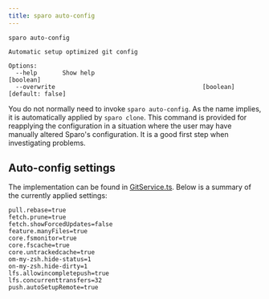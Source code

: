 ```yaml
---
title: sparo auto-config
---
```


```
sparo auto-config

Automatic setup optimized git config

Options:
  --help       Show help                                               [boolean]
  --overwrite                                         [boolean] [default: false]
```

You do not normally need to invoke `sparo auto-config`.  As the name implies, it is automatically applied by `sparo clone`.  This command is provided for reapplying the configuration in a situation where the user may have manually altered Sparo's configuration.  It is a good first step when investigating problems.

## Auto-config settings

The implementation can be found in [GitService.ts](https://github.com/tiktok/sparo/blob/main/apps/sparo-lib/src/services/GitService.ts).  Below is a summary of the currently applied settings:

```
pull.rebase=true
fetch.prune=true
fetch.showForcedUpdates=false
feature.manyFiles=true
core.fsmonitor=true
core.fscache=true
core.untrackedcache=true
om-my-zsh.hide-status=1
on-my-zsh.hide-dirty=1
lfs.allowincompletepush=true
lfs.concurrenttransfers=32
push.autoSetupRemote=true
```
